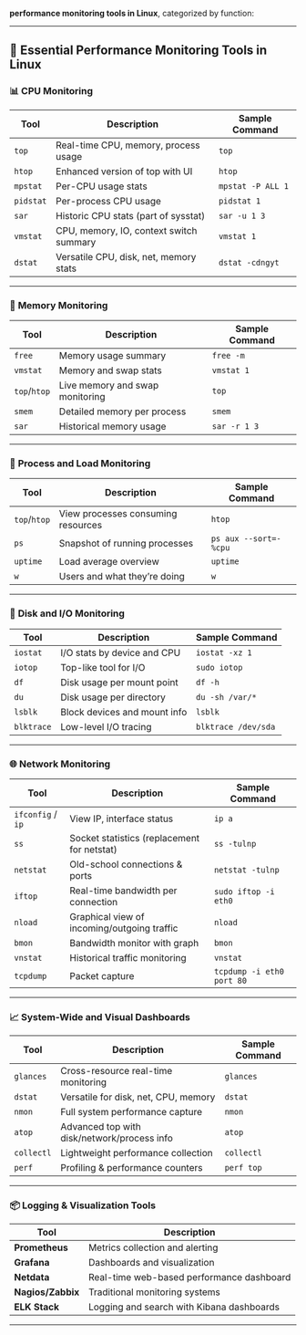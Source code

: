 **performance monitoring tools in Linux**, categorized by function:

---

## 🧠 **Essential Performance Monitoring Tools in Linux**

### 📊 **CPU Monitoring**

| Tool      | Description                             | Sample Command    |
| --------- | --------------------------------------- | ----------------- |
| `top`     | Real-time CPU, memory, process usage    | `top`             |
| `htop`    | Enhanced version of top with UI         | `htop`            |
| `mpstat`  | Per-CPU usage stats                     | `mpstat -P ALL 1` |
| `pidstat` | Per-process CPU usage                   | `pidstat 1`       |
| `sar`     | Historic CPU stats (part of sysstat)    | `sar -u 1 3`      |
| `vmstat`  | CPU, memory, IO, context switch summary | `vmstat 1`        |
| `dstat`   | Versatile CPU, disk, net, memory stats  | `dstat -cdngyt`   |

---

### 💾 **Memory Monitoring**

| Tool         | Description                     | Sample Command |
| ------------ | ------------------------------- | -------------- |
| `free`       | Memory usage summary            | `free -m`      |
| `vmstat`     | Memory and swap stats           | `vmstat 1`     |
| `top`/`htop` | Live memory and swap monitoring | `top`          |
| `smem`       | Detailed memory per process     | `smem`         |
| `sar`        | Historical memory usage         | `sar -r 1 3`   |

---

### 🧵 **Process and Load Monitoring**

| Tool         | Description                        | Sample Command        |
| ------------ | ---------------------------------- | --------------------- |
| `top`/`htop` | View processes consuming resources | `htop`                |
| `ps`         | Snapshot of running processes      | `ps aux --sort=-%cpu` |
| `uptime`     | Load average overview              | `uptime`              |
| `w`          | Users and what they’re doing       | `w`                   |

---

### 📶 **Disk and I/O Monitoring**

| Tool       | Description                  | Sample Command      |
| ---------- | ---------------------------- | ------------------- |
| `iostat`   | I/O stats by device and CPU  | `iostat -xz 1`      |
| `iotop`    | Top-like tool for I/O        | `sudo iotop`        |
| `df`       | Disk usage per mount point   | `df -h`             |
| `du`       | Disk usage per directory     | `du -sh /var/*`     |
| `lsblk`    | Block devices and mount info | `lsblk`             |
| `blktrace` | Low-level I/O tracing        | `blktrace /dev/sda` |

---

### 🌐 **Network Monitoring**

| Tool              | Description                                 | Sample Command            |
| ----------------- | ------------------------------------------- | ------------------------- |
| `ifconfig` / `ip` | View IP, interface status                   | `ip a`                    |
| `ss`              | Socket statistics (replacement for netstat) | `ss -tulnp`               |
| `netstat`         | Old-school connections & ports              | `netstat -tulnp`          |
| `iftop`           | Real-time bandwidth per connection          | `sudo iftop -i eth0`      |
| `nload`           | Graphical view of incoming/outgoing traffic | `nload`                   |
| `bmon`            | Bandwidth monitor with graph                | `bmon`                    |
| `vnstat`          | Historical traffic monitoring               | `vnstat`                  |
| `tcpdump`         | Packet capture                              | `tcpdump -i eth0 port 80` |

---

### 📈 **System-Wide and Visual Dashboards**

| Tool       | Description                                 | Sample Command |
| ---------- | ------------------------------------------- | -------------- |
| `glances`  | Cross-resource real-time monitoring         | `glances`      |
| `dstat`    | Versatile for disk, net, CPU, memory        | `dstat`        |
| `nmon`     | Full system performance capture             | `nmon`         |
| `atop`     | Advanced top with disk/network/process info | `atop`         |
| `collectl` | Lightweight performance collection          | `collectl`     |
| `perf`     | Profiling & performance counters            | `perf top`     |

---

### 📦 **Logging & Visualization Tools**

| Tool              | Description                               |
| ----------------- | ----------------------------------------- |
| **Prometheus**    | Metrics collection and alerting           |
| **Grafana**       | Dashboards and visualization              |
| **Netdata**       | Real-time web-based performance dashboard |
| **Nagios/Zabbix** | Traditional monitoring systems            |
| **ELK Stack**     | Logging and search with Kibana dashboards |

---

